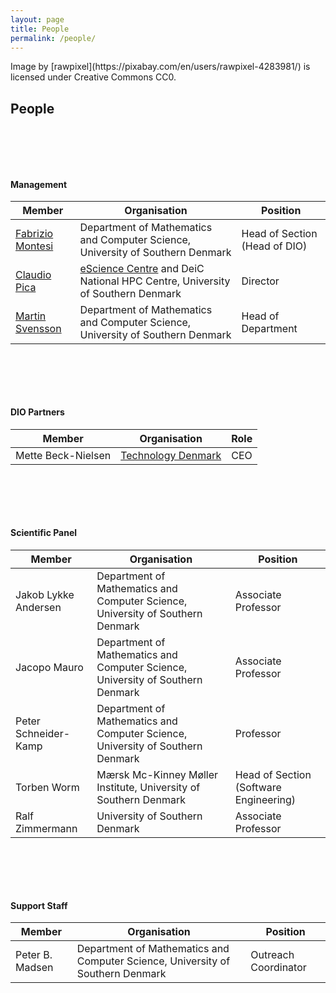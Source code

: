 ```yaml
---
layout: page
title: People
permalink: /people/
---
```


<section markdown="0" class="featured-image" style="background-image: url(/assets/images/people.jpg)">
<p class="img-license" markdown="1">Image by [rawpixel](https://pixabay.com/en/users/rawpixel-4283981/) is licensed under Creative Commons CC0.
</p>
</section>


<section>
<div class="container">
<div class="row">
<div class="col-xs-12">
<h2 class="ptb">People</h2>
<div class="media text-center">
<div class="media-body">

<style>
  .ptb { margin-bottom:100px; }
</style>

<h4>Management</h4>
<table class="table text-left ptb">
  <thead>
    <tr>
      <th scope="col">Member</th>
      <th scope="col">Organisation</th>
      <th scope="col">Position</th>
    </tr>
  </thead>
  <tbody>
    <tr>
      <td><a target="_blank" href="https://www.fabriziomontesi.com/">Fabrizio Montesi</a></td>
      <td>Department of Mathematics and Computer Science, University of Southern Denmark</td>
      <td>Head of Section (Head of DIO)</td>
    </tr>
    <tr>
      <td><a target="_blank" href="http://cp3-origins.dk/people/staff/pica"> Claudio Pica</a></td>
      <td><a target="_blank" href="https://escience.sdu.dk">eScience Centre</a> and DeiC National HPC Centre, University of Southern Denmark</td>
      <td>Director</td>
    </tr>
    <tr><td><a target="_blank" href="http://findresearcher.sdu.dk/portal/en/person/svensson">Martin Svensson</a></td>
      <td>Department of Mathematics and Computer Science, University of Southern Denmark</td>
      <td>Head of Department</td>
    </tr>
  </tbody>
</table>


<h4>DIO Partners</h4>
<table class="table text-left ptb">
  <thead>
    <tr>
      <th scope="col">Member</th>
      <th scope="col">Organisation</th>
      <th scope="col">Role</th>
    </tr>
  </thead>
  <tbody>
    <tr>
      <td>Mette Beck-Nielsen</td>
      <td><a target="_blank" href="https://www.technologydenmark.dk">Technology Denmark</a></td>
      <td>CEO</td>
    </tr>
  </tbody>
</table>

  <h4>Scientific Panel</h4>
  <table class="table text-left ptb">
    <thead>
      <tr>
        <th scope="col">Member</th>
        <th scope="col">Organisation</th>
        <th scope="col">Position</th>
      </tr>
    </thead>
    <tbody>
      <tr>
        <td>Jakob Lykke Andersen</td>
        <td>Department of Mathematics and Computer Science, University of Southern Denmark</td>
        <td>Associate Professor</td>
      </tr>
      <tr>
        <td>Jacopo Mauro</td>
        <td>Department of Mathematics and Computer Science, University of Southern Denmark</td>
        <td>Associate Professor</td>
      </tr>
      <tr>
      <td>Peter Schneider-Kamp</td>
        <td>Department of Mathematics and Computer Science, University of Southern Denmark</td>
        <td>Professor</td>
      </tr>
      <tr><td>Torben Worm</td>
        <td>Mærsk Mc-Kinney Møller Institute, University of Southern Denmark</td>
        <td>Head of Section (Software Engineering)</td>
      </tr>
      <tr>
      <td>Ralf Zimmermann</td>
        <td>University of Southern Denmark</td>
        <td>Associate Professor</td>
      </tr>
    </tbody>
  </table>

  <h4>Support Staff</h4>
  <table class="table text-left ptb">
    <thead>
      <tr>
        <th scope="col">Member</th>
        <th scope="col">Organisation</th>
        <th scope="col">Position</th>
      </tr>
    </thead>
    <tbody>
      <tr>
      <td>Peter B. Madsen</td>
        <td>Department of Mathematics and Computer Science, University of Southern Denmark</td>
        <td>Outreach Coordinator</td>
      </tr>
    </tbody>
  </table>

</div>
</div>
</div>
</div>
</div>
</section>
